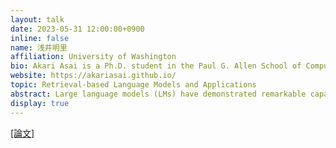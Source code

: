 ```yaml
---
layout: talk
date: 2023-05-31 12:00:00+0900
inline: false
name: 浅井明里
affiliation: University of Washington
bio: Akari Asai is a Ph.D. student in the Paul G. Allen School of Computer Science & Engineering at the University of Washington, advised by Prof. Hannaneh Hajishirzi. Her research lies in natural language processing and machine learning. Her recent research focuses on question answering, multilingual NLP, and NLP efficiency. She received the IBM Fellowship in 2022 and the Nakajima Foundation Fellowship in 2019. Prior to UW, she obtained a B.E. degree in Electrical Engineering and Computer Science from the University of Tokyo.
website: https://akariasai.github.io/
topic: Retrieval-based Language Models and Applications
abstract: Large language models (LMs) have demonstrated remarkable capabilities in various natural language processing (NLP) tasks. However, depending entirely on their parameters to encode a vast amount of world knowledge necessitates an unfeasibly large number of parameters and thus massive computing. Furthermore, they frequently struggle to acquire long-term knowledge, or their knowledge becomes outdated, resulting in prevalent issues like hallucinations. To overcome these limitations, there is an increasing interest in retrieval-based LMs, which integrate a non-parametric datastore (such as text chunks from an external corpus) with their parametric counterparts. In this presentation, I first introduce our ACL 2023 paper, which examines the effectiveness of retrieval-based NLPs in the long tail, and then provide a comprehensive and coherent overview of recent developments in retrieval-based LMs. We will conduct a tutorial on this subject at ACL 2023. ACL2023で発表予定の論文を軽く紹介した上で，ACLで行う予定のチュートリアルの概要版を話す予定です．
display: true
---
```

[[論文]](https://arxiv.org/abs/2212.10511)

